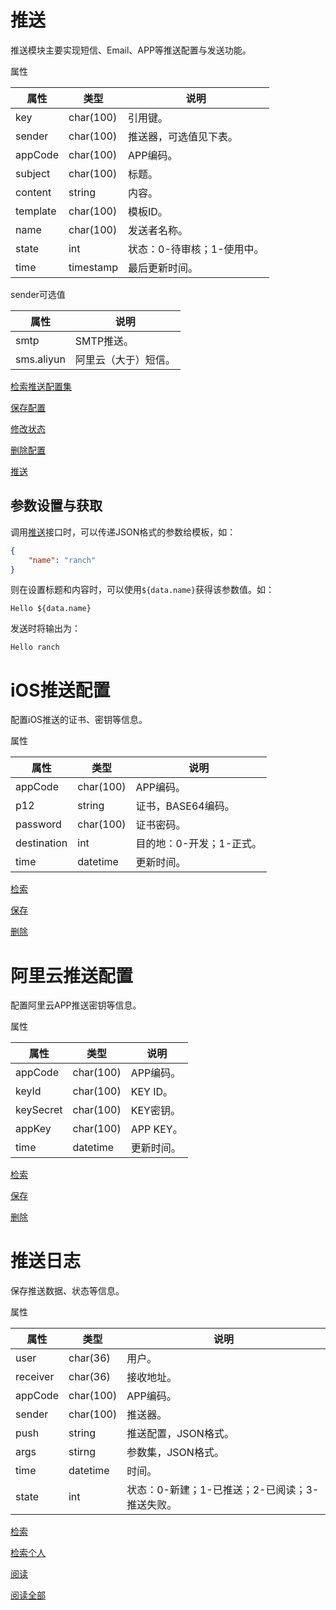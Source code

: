 # 推送

推送模块主要实现短信、Email、APP等推送配置与发送功能。

属性

|属性|类型|说明|
|---|---|---|
|key|char(100)|引用键。|
|sender|char(100)|推送器，可选值见下表。|
|appCode|char(100)|APP编码。|
|subject|char(100)|标题。|
|content|string|内容。|
|template|char(100)|模板ID。|
|name|char(100)|发送者名称。|
|state|int|状态：0-待审核；1-使用中。|
|time|timestamp|最后更新时间。|

sender可选值

|属性|说明|
|---|---|
|smtp|SMTP推送。|
|sms.aliyun|阿里云（大于）短信。|

[检索推送配置集](doc/query.md)

[保存配置](doc/save.md)

[修改状态](doc/state.md)

[删除配置](doc/delete.md)

[推送](doc/send.md)

## 参数设置与获取

调用[推送](doc/send.md)接口时，可以传递JSON格式的参数给模板，如：
```json
{
    "name": "ranch"
}
```
则在设置标题和内容时，可以使用`${data.name}`获得该参数值。如：
```text
Hello ${data.name}
```
发送时将输出为：
```text
Hello ranch
```

# iOS推送配置

配置iOS推送的证书、密钥等信息。

属性

|属性|类型|说明|
|---|---|---|
|appCode|char(100)|APP编码。|
|p12|string|证书，BASE64编码。|
|password|char(100)|证书密码。|
|destination|int|目的地：0-开发；1-正式。|
|time|datetime|更新时间。|

[检索](doc/ios/query.md)

[保存](doc/ios/save.md)

[删除](doc/ios/delete.md)

# 阿里云推送配置

配置阿里云APP推送密钥等信息。

属性

|属性|类型|说明|
|---|---|---|
|appCode|char(100)|APP编码。|
|keyId|char(100)|KEY ID。|
|keySecret|char(100)|KEY密钥。|
|appKey|char(100)|APP KEY。|
|time|datetime|更新时间。|

[检索](doc/aliyun/query.md)

[保存](doc/aliyun/save.md)

[删除](doc/aliyun/delete.md)

# 推送日志

保存推送数据、状态等信息。

属性

|属性|类型|说明|
|---|---|---|
|user|char(36)|用户。|
|receiver|char(36)|接收地址。|
|appCode|char(100)|APP编码。|
|sender|char(100)|推送器。|
|push|string|推送配置，JSON格式。|
|args|stirng|参数集，JSON格式。|
|time|datetime|时间。|
|state|int|状态：0-新建；1-已推送；2-已阅读；3-推送失败。|

[检索](doc/log/query.md)

[检索个人](doc/log/uquery.md)

[阅读](doc/log/read.md)

[阅读全部](doc/log/reads.md)
